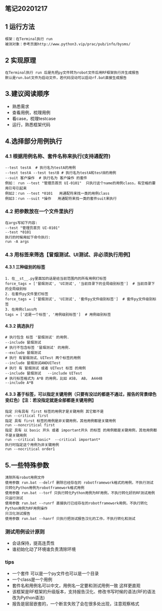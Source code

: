 ## 笔记20201217

## 1 运行方法

    框架：在Terminal执行 run 
    被测对象：参考页面http://www.python3.vip/prac/pub/info/bysms/

## 2 实现原理

    在Terminal执行 run 后是先把py文件转为robot文件后用RF框架执行并生成报告 
    默认是run.bat文件为启动文件，若代码没动可以启动rf.bat直接生成报告

## 3.建议阅读顺序

- 熟悉需求
- 查看用例，梳理用例
- 看case，梳理testcase
- 运行，熟悉框架代码

## 4.选择部分用例执行

### 4.1 根据用例名称、套件名称来执行(支持通配符)

    --test testA  # 执行名为testA的用例
    --test testA --test testB # 执行名为testA和testB的用例
    --suit 客户操作  # 执行名为 客户操作 的套件
    例如： run --test "管理员首页 UI-0101"  只执行这个name的用例class，有空格的要用引号引起来
    例如2：run --test *0101   用通配符来找一类的用例class
    例如3：run --suit *操作   用通配符来找一类的套件suit来执行

### 4.2 把参数放在一个文件里执行

    在args写如下内容:
    --test "管理员首页 UI-0101"
    --test *0101
    执行的时候用如下命令执行: 
    run -A args

### 4.3 用标签来筛选【冒烟测试、UI测试、非必须执行用例】

#### 4.3.1 三种级别的标签

    1. 在__st__.py里面加的话是给当前范围内的所有用例打标签
    force_tags = ['冒烟测试', 'UI测试', '当前目录下的全局级别标签']  # 当前目录下的全局级别标
    2. 在套件py文件里打标签
    force_tags = ['冒烟测试', 'UI测试', '套件py文件级别标签']  # 套件py文件级别标签
    3. 在用例class内
    tags = ['这是一个标签', '用例级别标签']  # 用例级别标签

#### 4.3.2 挑选执行

    # 执行包含 标签 '冒烟测试' 的用例. 
    --include 冒烟测试
    # 执行不包含标签 '冒烟测试' 的用例.
    --exclude 冒烟测试
    # 执行 有冒烟测试、UITest 两个标签的用例
    --include 冒烟测试ANDUITest
    # 执行 有 冒烟测试 或者 UITest 标签 的用例
    --include 冒烟测试   --include UITest
    # 执行标签格式为 A*B 的用例，比如 A5B， AB， A444B
    --include A*B

#### 4.3.3 基于标签，可以指定关键用例（只要有没过的都是不通过，报告的背景绿色变红色）【注：若没指定就是全部都是关键用例】

    指定 只有具有 first 标签的用例才是关键用例 其它都不是
    run --critical first
    指定 具有 first 标签的用例是非关键用例，其他用例都是关键用例
    run --noncritical first
    指定 具有 以 basic 开头 或者 important开头 的标签 的用例都是关键用例，其他用例都不是关键用例
    run --critical basic*  --critical important*
    执行时指定这个用例为非关键用例
    run --nocritical order1

## 5.一些特殊参数

    清除所有robot用例文件
    使用参数 run.bat --delrf 删除已经存在的 robotframework格式的用例，不执行测试
    只转化Python用例为robotframework格式用例
    使用参数 run.bat --torf 只执行转化Python用例为RF用例，不执行转化好的RF测试用例
    只运行测试
    使用参数 run.bat --runrf 直接执行已经存在的robotframework用例，不执行转化Python用例为RF用例操作
    只汉化测试报告
    使用参数 run.bat --hanrf 只执行把测试报告汉化的工作，不执行转化和测试

### 测试用例设计原则

- 会话保持，提高连贯性
- 谁初始化动了环境谁负责清除环境

### tips

- 一个套件 可以是一个py文件也可以是一个目录
- 一个class是一个用例
- 套件名和用例名可以中文，用例名一定要和测试用例一致 这样更直观
- 该框架是RF框架的升级版本，支持报告汉化、修改书写时候的语法(RF的语法改为Python语法)
- 报告是层层嵌套的，一个断言失败了会在很多处出现，注意观察格式